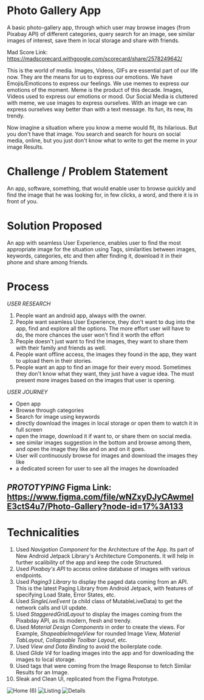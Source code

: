# Photo Gallery App
A basic photo-gallery app, through which user may browse images (from Pixabay API) of different categories, query search for an image, see similar images of interest, save them in local storage and share with friends.

Mad Score Link: https://madscorecard.withgoogle.com/scorecard/share/2578249642/

This is the world of media. Images, Videos, GIFs are essential part of our life now. They are the means for us to express our emotions. We have Emojis/Emoticons to express our feelings. We use memes to express our emotions of the moment. 
Meme is the product of this decade. Images, Videos used to express our emotions or mood. Our Social Media is cluttered with meme, we use images to express ourselves. With an image we can express ourselves way better than with a text message. Its fun, its new, its trendy.

Now imagine a situation where you know a meme would fit, its hilarious. But you don't have that image. You search and search for hours on social media, online, but you just don't know what to write to get the meme in your image Results.

# Challenge / Problem Statement
An app, software, something, that would enable user to browse quickly and find the image that he was looking for, in few clicks, a word, and there it is in front of you.

# Solution Proposed
An app with seamless User Experience, enables user to find the most appropriate image for the situation using Tags, similarities between images, keywords, categories, etc and then after finding it, download it in their phone and share among friends.

# Process
*USER RESEARCH*
1. People want an android app, always with the owner.
2. People want seamless User Experience, they don't want to dug into the app, find and explore all the options. The more effort user will have to do, the more chances the user won't find it worth the effort
3. People doesn't just want to find the images, they want to share them with their family and friends as well.
4. People want offline access, the images they found in the app, they want to upload them in their stories.
5. People want an app to find an image for their every mood. Sometimes they don't know what they want, they just have a vague idea. The must present more images based on the images that user is opening.

*USER JOURNEY*
- Open app
- Browse through categories
- Search for image using keywords
- directly download the images in local storage or open them to watch it in full screen
- open the image, download it if want to, or share them on social media.
- see similar images suggestion in the bottom and browse among them, and open the image they like and on and on it goes.
- User will continuously browse for images and download the images they like
- a dedicated screen for user to see all the images he downloaded

*PROTOTYPING*
Figma Link: https://www.figma.com/file/wNZxyDJyCAwmeIE3ctS4u7/Photo-Gallery?node-id=17%3A133
- 
# Technicalities

1. Used *Navigation Component* for the Architecture of the App. Its part of New Android Jetpack Library's Architecture Components. It will help in further scalibility of the app and keep the code Structured.
2. Used *Pixabay's API* to access online database of images with various endpoints. 
3. Used *Paging3 Library* to display the paged data coming from an API. This is the latest Paging Library from Android Jetpack, with features of specifying Load State, Error States, etc.
4. Used *SingleLiveEvent* (a child class of MutableLiveData) to get the network calls and UI update.
5. Used *StaggeredGridLayout* to display the images coming from the Pixabday API, as its modern, fresh and trendy.
6. Used *Material Design Components* in order to create the views. For Example, *ShapeableImageView* for rounded Image View, *Material TabLayout*, *Collapsable Toolbar Layout*, etc.
7. Used *View and Data Binding* to avoid the boilerplate code.
8. Used *Glide V4* for loading images into the app and for downloading the images to local storage.
9. Used tags that were coming from the Image Response to fetch Similar Results for an Image.
10. Sleak and Clean UI, replicated from the Figma Prototype.

![Home (6)](https://user-images.githubusercontent.com/40835216/114168900-57869700-994a-11eb-9289-48ec8b57febf.png)
![Listing](https://user-images.githubusercontent.com/40835216/114168942-640aef80-994a-11eb-9cbe-7092d168bf1d.png)
![Details](https://user-images.githubusercontent.com/40835216/114168975-6b31fd80-994a-11eb-86c2-39ee620ecdda.png)
